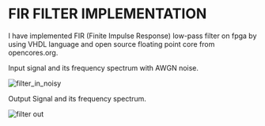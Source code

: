 # FIR FILTER IMPLEMENTATION

I have implemented FIR (Finite Impulse Response) low-pass filter on fpga by using VHDL language and open source floating point core from opencores.org.

Input signal and its frequency spectrum with AWGN noise.

![filter_in_noisy](https://user-images.githubusercontent.com/65094489/184543312-d373b393-f374-460c-ac0b-aff7e8e38964.png)


Output Signal and its frequency spectrum.

![filter out](https://user-images.githubusercontent.com/65094489/184543238-c6957e62-df6f-42b3-95c2-e53fa06ffdef.png)

